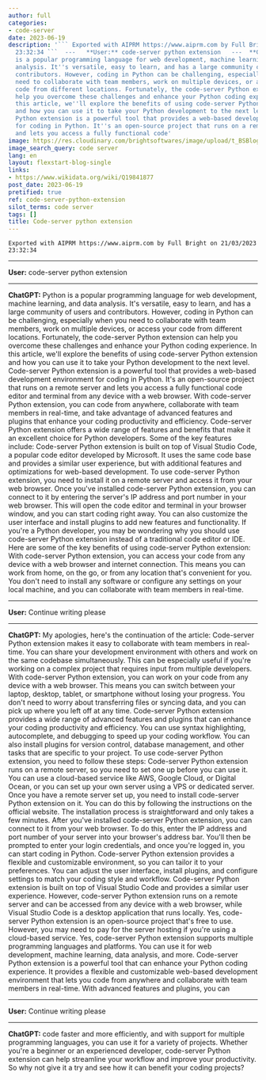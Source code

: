 ```yaml
---
author: full
categories:
- code-server
date: 2023-06-19
description: '``` Exported with AIPRM https://www.aiprm.com by Full Bright on 21/03/2023
  23:32:34 ```  ---   **User:** code-server python extension   ---  **ChatGPT:** Python
  is a popular programming language for web development, machine learning, and data
  analysis. It''s versatile, easy to learn, and has a large community of users and
  contributors. However, coding in Python can be challenging, especially when you
  need to collaborate with team members, work on multiple devices, or access your
  code from different locations. Fortunately, the code-server Python extension can
  help you overcome these challenges and enhance your Python coding experience. In
  this article, we''ll explore the benefits of using code-server Python extension
  and how you can use it to take your Python development to the next level. Code-server
  Python extension is a powerful tool that provides a web-based development environment
  for coding in Python. It''s an open-source project that runs on a remote server
  and lets you access a fully functional code'
image: https://res.cloudinary.com/brightsoftwares/image/upload/t_BSBlogImage/v1/brightsoftwares.com.blog/95YRwf6CNw8
image_search_query: code server
lang: en
layout: flexstart-blog-single
links:
- https://www.wikidata.org/wiki/Q19841877
post_date: 2023-06-19
pretified: true
ref: code-server-python-extension
silot_terms: code server
tags: []
title: Code-server python extension
---
```


```
Exported with AIPRM https://www.aiprm.com by Full Bright on 21/03/2023 23:32:34
```

---


**User:**
code-server python extension


---

**ChatGPT:**
Python is a popular programming language for web development, machine learning, and data analysis. It's versatile, easy to learn, and has a large community of users and contributors. However, coding in Python can be challenging, especially when you need to collaborate with team members, work on multiple devices, or access your code from different locations.
Fortunately, the code-server Python extension can help you overcome these challenges and enhance your Python coding experience. In this article, we'll explore the benefits of using code-server Python extension and how you can use it to take your Python development to the next level.
Code-server Python extension is a powerful tool that provides a web-based development environment for coding in Python. It's an open-source project that runs on a remote server and lets you access a fully functional code editor and terminal from any device with a web browser. With code-server Python extension, you can code from anywhere, collaborate with team members in real-time, and take advantage of advanced features and plugins that enhance your coding productivity and efficiency.
Code-server Python extension offers a wide range of features and benefits that make it an excellent choice for Python developers. Some of the key features include:
Code-server Python extension is built on top of Visual Studio Code, a popular code editor developed by Microsoft. It uses the same code base and provides a similar user experience, but with additional features and optimizations for web-based development. To use code-server Python extension, you need to install it on a remote server and access it from your web browser.
Once you've installed code-server Python extension, you can connect to it by entering the server's IP address and port number in your web browser. This will open the code editor and terminal in your browser window, and you can start coding right away. You can also customize the user interface and install plugins to add new features and functionality.
If you're a Python developer, you may be wondering why you should use code-server Python extension instead of a traditional code editor or IDE. Here are some of the key benefits of using code-server Python extension:
With code-server Python extension, you can access your code from any device with a web browser and internet connection. This means you can work from home, on the go, or from any location that's convenient for you. You don't need to install any software or configure any settings on your local machine, and you can collaborate with team members in real-time.

---

**User:**
Continue writing please

---

**ChatGPT:**
My apologies, here's the continuation of the article:
Code-server Python extension makes it easy to collaborate with team members in real-time. You can share your development environment with others and work on the same codebase simultaneously. This can be especially useful if you're working on a complex project that requires input from multiple developers.
With code-server Python extension, you can work on your code from any device with a web browser. This means you can switch between your laptop, desktop, tablet, or smartphone without losing your progress. You don't need to worry about transferring files or syncing data, and you can pick up where you left off at any time.
Code-server Python extension provides a wide range of advanced features and plugins that can enhance your coding productivity and efficiency. You can use syntax highlighting, autocomplete, and debugging to speed up your coding workflow. You can also install plugins for version control, database management, and other tasks that are specific to your project.
To use code-server Python extension, you need to follow these steps:
Code-server Python extension runs on a remote server, so you need to set one up before you can use it. You can use a cloud-based service like AWS, Google Cloud, or Digital Ocean, or you can set up your own server using a VPS or dedicated server.
Once you have a remote server set up, you need to install code-server Python extension on it. You can do this by following the instructions on the official website. The installation process is straightforward and only takes a few minutes.
After you've installed code-server Python extension, you can connect to it from your web browser. To do this, enter the IP address and port number of your server into your browser's address bar. You'll then be prompted to enter your login credentials, and once you're logged in, you can start coding in Python.
Code-server Python extension provides a flexible and customizable environment, so you can tailor it to your preferences. You can adjust the user interface, install plugins, and configure settings to match your coding style and workflow.
Code-server Python extension is built on top of Visual Studio Code and provides a similar user experience. However, code-server Python extension runs on a remote server and can be accessed from any device with a web browser, while Visual Studio Code is a desktop application that runs locally.
Yes, code-server Python extension is an open-source project that's free to use. However, you may need to pay for the server hosting if you're using a cloud-based service.
Yes, code-server Python extension supports multiple programming languages and platforms. You can use it for web development, machine learning, data analysis, and more.
Code-server Python extension is a powerful tool that can enhance your Python coding experience. It provides a flexible and customizable web-based development environment that lets you code from anywhere and collaborate with team members in real-time. With advanced features and plugins, you can

---

**User:**
Continue writing please

---

**ChatGPT:**
code faster and more efficiently, and with support for multiple programming languages, you can use it for a variety of projects. Whether you're a beginner or an experienced developer, code-server Python extension can help streamline your workflow and improve your productivity. So why not give it a try and see how it can benefit your coding projects?